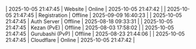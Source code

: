 | 2025-10-05 21:47:45 | Website | Online | 2025-10-05 21:47:42 |
| 2025-10-05 21:47:45 | Registration | Offline | 2025-09-09 16:40:23 |
| 2025-10-05 21:47:45 | Auth Server | Offline | 2025-08-18 09:33:31 |
| 2025-10-05 21:47:45 | Kezan (PvE) | Offline | 2025-08-03 17:58:02 |
| 2025-10-05 21:47:45 | Gurubashi (PvP) | Offline | 2025-08-23 21:44:06 |
| 2025-10-05 21:47:45 | Cloudflare | Online | 2025-10-05 21:47:42 |
